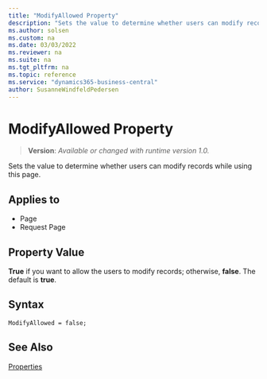 ```yaml
---
title: "ModifyAllowed Property"
description: "Sets the value to determine whether users can modify records while using this page."
ms.author: solsen
ms.custom: na
ms.date: 03/03/2022
ms.reviewer: na
ms.suite: na
ms.tgt_pltfrm: na
ms.topic: reference
ms.service: "dynamics365-business-central"
author: SusanneWindfeldPedersen
---
```

[//]: # (START>DO_NOT_EDIT)
[//]: # (IMPORTANT:Do not edit any of the content between here and the END>DO_NOT_EDIT.)
[//]: # (Any modifications should be made in the .xml files in the ModernDev repo.)
# ModifyAllowed Property
> **Version**: _Available or changed with runtime version 1.0._

Sets the value to determine whether users can modify records while using this page.

## Applies to
-   Page
-   Request Page

[//]: # (IMPORTANT: END>DO_NOT_EDIT)

## Property Value

**True** if you want to allow the users to modify records; otherwise, **false**. The default is **true**. 

## Syntax

```AL
ModifyAllowed = false;
``` 
  
## See Also

[Properties](devenv-properties.md)